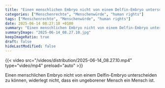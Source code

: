 ```yaml
---
title: "Einen menschlichen Embryo nicht von einem Delfin-Embryo unterscheiden zu können, widerlegt nicht, dass ein ungeborener Mensch ein Mensch ist."
categories: ["Menschenrechte", "Menschenwürde", "human rights"]
tags: ["Menschenrechte", "Menschenwürde", "human rights"]
date: 2025-06-14 08:27:10 +0100
summary: "Einen menschlichen Embryo nicht von einem Delfin-Embryo unterscheiden zu können, widerlegt nicht, dass ein ungeborener Mensch ein Mensch ist."
summaryImage: "2025-06-14_08.27.10.jpg"
keepImageRatio: true
draft: false
hideLastModified: false
---
```


{{< video src="/videos/distribution/2025-06-14_08.27.10.mp4" type="video/mp4" preload="auto" >}}

Einen menschlichen Embryo nicht von einem Delfin-Embryo unterscheiden zu können, widerlegt nicht, dass ein ungeborener Mensch ein Mensch ist.